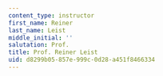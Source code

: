 ```yaml
---
content_type: instructor
first_name: Reiner
last_name: Leist
middle_initial: ''
salutation: Prof.
title: Prof. Reiner Leist
uid: d8299b05-857e-999c-0d28-a451f8466334
---
```

